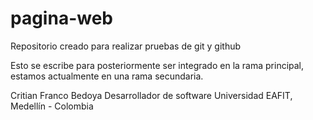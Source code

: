 # pagina-web
Repositorio creado para realizar pruebas de git y github

Esto se escribe para posteriormente ser integrado en la rama principal, estamos
actualmente en una rama secundaria.

Critian Franco Bedoya
Desarrollador de software
Universidad EAFIT, Medellín - Colombia